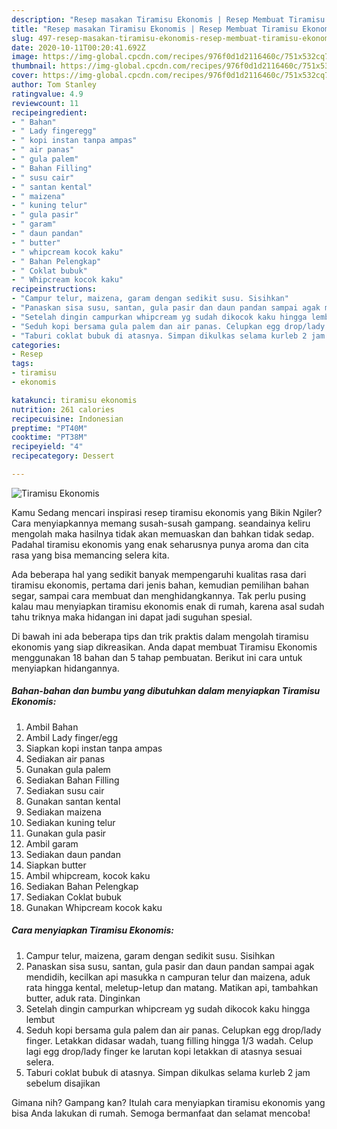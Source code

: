 ```yaml
---
description: "Resep masakan Tiramisu Ekonomis | Resep Membuat Tiramisu Ekonomis Yang Bikin Ngiler"
title: "Resep masakan Tiramisu Ekonomis | Resep Membuat Tiramisu Ekonomis Yang Bikin Ngiler"
slug: 497-resep-masakan-tiramisu-ekonomis-resep-membuat-tiramisu-ekonomis-yang-bikin-ngiler
date: 2020-10-11T00:20:41.692Z
image: https://img-global.cpcdn.com/recipes/976f0d1d2116460c/751x532cq70/tiramisu-ekonomis-foto-resep-utama.jpg
thumbnail: https://img-global.cpcdn.com/recipes/976f0d1d2116460c/751x532cq70/tiramisu-ekonomis-foto-resep-utama.jpg
cover: https://img-global.cpcdn.com/recipes/976f0d1d2116460c/751x532cq70/tiramisu-ekonomis-foto-resep-utama.jpg
author: Tom Stanley
ratingvalue: 4.9
reviewcount: 11
recipeingredient:
- " Bahan"
- " Lady fingeregg"
- " kopi instan tanpa ampas"
- " air panas"
- " gula palem"
- " Bahan Filling"
- " susu cair"
- " santan kental"
- " maizena"
- " kuning telur"
- " gula pasir"
- " garam"
- " daun pandan"
- " butter"
- " whipcream kocok kaku"
- " Bahan Pelengkap"
- " Coklat bubuk"
- " Whipcream kocok kaku"
recipeinstructions:
- "Campur telur, maizena, garam dengan sedikit susu. Sisihkan"
- "Panaskan sisa susu, santan, gula pasir dan daun pandan sampai agak mendidih, kecilkan api masukka n campuran telur dan maizena, aduk rata hingga kental, meletup-letup dan matang. Matikan api, tambahkan butter, aduk rata. Dinginkan"
- "Setelah dingin campurkan whipcream yg sudah dikocok kaku hingga lembut"
- "Seduh kopi bersama gula palem dan air panas. Celupkan egg drop/lady finger. Letakkan didasar wadah, tuang filling hingga 1/3 wadah. Celup lagi egg drop/lady finger ke larutan kopi letakkan di atasnya sesuai selera."
- "Taburi coklat bubuk di atasnya. Simpan dikulkas selama kurleb 2 jam sebelum disajikan"
categories:
- Resep
tags:
- tiramisu
- ekonomis

katakunci: tiramisu ekonomis 
nutrition: 261 calories
recipecuisine: Indonesian
preptime: "PT40M"
cooktime: "PT38M"
recipeyield: "4"
recipecategory: Dessert

---
```



![Tiramisu Ekonomis](https://img-global.cpcdn.com/recipes/976f0d1d2116460c/751x532cq70/tiramisu-ekonomis-foto-resep-utama.jpg)

Kamu Sedang mencari inspirasi resep tiramisu ekonomis yang Bikin Ngiler? Cara menyiapkannya memang susah-susah gampang. seandainya keliru mengolah maka hasilnya tidak akan memuaskan dan bahkan tidak sedap. Padahal tiramisu ekonomis yang enak seharusnya punya aroma dan cita rasa yang bisa memancing selera kita.

Ada beberapa hal yang sedikit banyak mempengaruhi kualitas rasa dari tiramisu ekonomis, pertama dari jenis bahan, kemudian pemilihan bahan segar, sampai cara membuat dan menghidangkannya. Tak perlu pusing kalau mau menyiapkan tiramisu ekonomis enak di rumah, karena asal sudah tahu triknya maka hidangan ini dapat jadi suguhan spesial.




Di bawah ini ada beberapa tips dan trik praktis dalam mengolah tiramisu ekonomis yang siap dikreasikan. Anda dapat membuat Tiramisu Ekonomis menggunakan 18 bahan dan 5 tahap pembuatan. Berikut ini cara untuk menyiapkan hidangannya.

<!--inarticleads1-->

##### Bahan-bahan dan bumbu yang dibutuhkan dalam menyiapkan Tiramisu Ekonomis:

1. Ambil  Bahan
1. Ambil  Lady finger/egg
1. Siapkan  kopi instan tanpa ampas
1. Sediakan  air panas
1. Gunakan  gula palem
1. Sediakan  Bahan Filling
1. Sediakan  susu cair
1. Gunakan  santan kental
1. Sediakan  maizena
1. Sediakan  kuning telur
1. Gunakan  gula pasir
1. Ambil  garam
1. Sediakan  daun pandan
1. Siapkan  butter
1. Ambil  whipcream, kocok kaku
1. Sediakan  Bahan Pelengkap
1. Sediakan  Coklat bubuk
1. Gunakan  Whipcream kocok kaku




<!--inarticleads2-->

##### Cara menyiapkan Tiramisu Ekonomis:

1. Campur telur, maizena, garam dengan sedikit susu. Sisihkan
1. Panaskan sisa susu, santan, gula pasir dan daun pandan sampai agak mendidih, kecilkan api masukka n campuran telur dan maizena, aduk rata hingga kental, meletup-letup dan matang. Matikan api, tambahkan butter, aduk rata. Dinginkan
1. Setelah dingin campurkan whipcream yg sudah dikocok kaku hingga lembut
1. Seduh kopi bersama gula palem dan air panas. Celupkan egg drop/lady finger. Letakkan didasar wadah, tuang filling hingga 1/3 wadah. Celup lagi egg drop/lady finger ke larutan kopi letakkan di atasnya sesuai selera.
1. Taburi coklat bubuk di atasnya. Simpan dikulkas selama kurleb 2 jam sebelum disajikan




Gimana nih? Gampang kan? Itulah cara menyiapkan tiramisu ekonomis yang bisa Anda lakukan di rumah. Semoga bermanfaat dan selamat mencoba!
